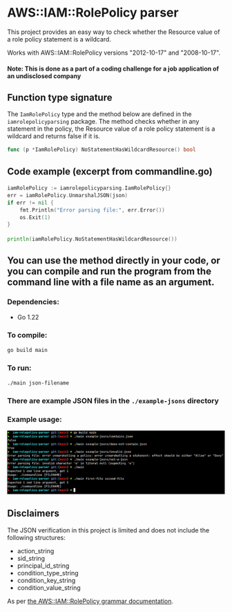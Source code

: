 # AWS::IAM::RolePolicy parser
This project provides an easy way to check whether the Resource value of a role policy statement is a wildcard.

Works with AWS::IAM::RolePolicy versions "2012-10-17" and "2008-10-17".
#### Note: This is done as a part of a coding challenge for a job application of an undisclosed company

## Function type signature
The `IamRolePolicy` type and the method below are defined in the `iamrolepolicyparsing` package.
The method checks whether in any statement in the policy, the Resource value of a role policy statement is a wildcard and returns false if it is.
```go
func (p *IamRolePolicy) NoStatementHasWildcardResource() bool
```
## Code example (excerpt from commandline.go)
```go
iamRolePolicy := iamrolepolicyparsing.IamRolePolicy{}
err = iamRolePolicy.UnmarshalJSON(json)
if err != nil {
    fmt.Println("Error parsing file:", err.Error())
    os.Exit(1)
}

println(iamRolePolicy.NoStatementHasWildcardResource())
```

## You can use the method directly in your code, or you can compile and run the program from the command line with a file name as an argument.
### Dependencies:
- Go 1.22
### To compile:
```bash
go build main
```
### To run:
```bash
./main json-filename
```
### There are example JSON files in the `./example-jsons` directory
### Example usage:
![showcase](./readme-imgs/showcase.png)

## Disclaimers
The JSON verification in this project is limited and does not include the following structures:
* action_string
* sid_string
* principal_id_string
* condition_type_string
* condition_key_string
* condition_value_string
 
As per [the AWS::IAM::RolePolicy grammar documentation](https://docs.aws.amazon.com/IAM/latest/UserGuide/reference_policies_grammar.html).
